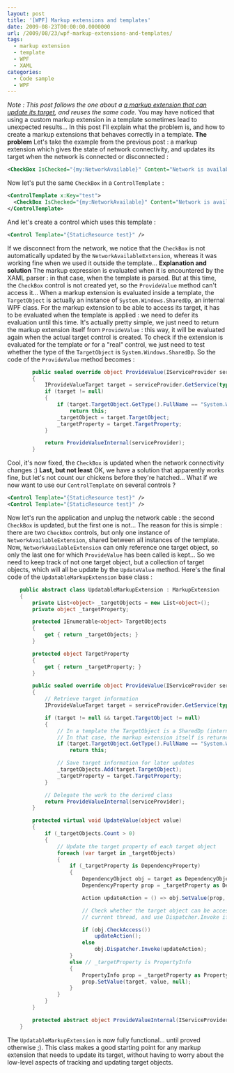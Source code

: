 ```yaml
---
layout: post
title: '[WPF] Markup extensions and templates'
date: 2009-08-23T00:00:00.0000000
url: /2009/08/23/wpf-markup-extensions-and-templates/
tags:
  - markup extension
  - template
  - WPF
  - XAML
categories:
  - Code sample
  - WPF
---
```


*Note : This post follows the one about a [a markup extension that can update its target](/2009/07/28/wpf-a-markup-extension-that-can-update-its-target/), and reuses the same code.*  You may have noticed that using a custom markup extension in a template sometimes lead to unexpected results... In this post I'll explain what the problem is, and how to create a markup extensions that behaves correctly in a template.  **The problem**  Let's take the example from the previous post : a markup extension which gives the state of network connectivity, and updates its target when the network is connected or disconnected :  
```xml
<CheckBox IsChecked="{my:NetworkAvailable}" Content="Network is available" />
```
  Now let's put the same `CheckBox` in a `ControlTemplate` :  
```xml
<ControlTemplate x:Key="test">
  <CheckBox IsChecked="{my:NetworkAvailable}" Content="Network is available" />
</ControlTemplate>
```
  And let's create a control which uses this template :  
```xml
<Control Template="{StaticResource test}" />
```
  If we disconnect from the network, we notice that the `CheckBox` is not automatically updated by the `NetworkAvailableExtension`, whereas it was working fine when we used it outside the template...  **Explanation and solution**  The markup expression is evaluated when it is encountered by the XAML parser : in that case, when the template is parsed. But at this time, the `CheckBox` control is not created yet, so the `ProvideValue` method can't access it... When a markup extension is evaluated inside a template, the `TargetObject` is actually an instance of `System.Windows.SharedDp`, an internal WPF class.  For the markup extension to be able to access its target, it has to be evaluated when the template is applied : we need to defer its evaluation until this time. It's actually pretty simple, we just need to return the markup extension itself from `ProvideValue` : this way, it will be evaluated again when the actual target control is created.  To check if the extension is evaluated for the template or for a "real" control, we just need to test whether the type of the `TargetObject` is `System.Windows.SharedDp`. So the code of the `ProvideValue` method becomes :  
```csharp
        public sealed override object ProvideValue(IServiceProvider serviceProvider)
        {
            IProvideValueTarget target = serviceProvider.GetService(typeof(IProvideValueTarget)) as IProvideValueTarget;
            if (target != null)
            {
                if (target.TargetObject.GetType().FullName == "System.Windows.SharedDp")
                    return this;
                _targetObject = target.TargetObject;
                _targetProperty = target.TargetProperty;
            }

            return ProvideValueInternal(serviceProvider);
        }
```
  Cool, it's now fixed, the `CheckBox` is updated when the network connectivity changes :)  **Last, but not least**  OK, we have a solution that apparently works fine, but let's not count our chickens before they're hatched... What if we now want to use our `ControlTemplate` on several controls ?  
```xml
<Control Template="{StaticResource test}" />
<Control Template="{StaticResource test}" />
```
  Now let's run the application and unplug the network cable : the second `CheckBox` is updated, but the first one is not...  The reason for this is simple : there are two `CheckBox` controls, but only one instance of `NetworkAvailableExtension`, shared between all instances of the template. Now, `NetworkAvailableExtension` can only reference one target object, so only the last one for which `ProvideValue` has been called is kept...  So we need to keep track of not one target object, but a collection of target objects, which will all be update by the `UpdateValue` method. Here's the final code of the `UpdatableMarkupExtension` base class :  
```csharp
    public abstract class UpdatableMarkupExtension : MarkupExtension
    {
        private List<object> _targetObjects = new List<object>();
        private object _targetProperty;

        protected IEnumerable<object> TargetObjects
        {
            get { return _targetObjects; }
        }

        protected object TargetProperty
        {
            get { return _targetProperty; }
        }

        public sealed override object ProvideValue(IServiceProvider serviceProvider)
        {
            // Retrieve target information
            IProvideValueTarget target = serviceProvider.GetService(typeof(IProvideValueTarget)) as IProvideValueTarget;

            if (target != null && target.TargetObject != null)
            {
                // In a template the TargetObject is a SharedDp (internal WPF class)
                // In that case, the markup extension itself is returned to be re-evaluated later
                if (target.TargetObject.GetType().FullName == "System.Windows.SharedDp")
                    return this;

                // Save target information for later updates
                _targetObjects.Add(target.TargetObject);
                _targetProperty = target.TargetProperty;
            }

            // Delegate the work to the derived class
            return ProvideValueInternal(serviceProvider);
        }

        protected virtual void UpdateValue(object value)
        {
            if (_targetObjects.Count > 0)
            {
                // Update the target property of each target object
                foreach (var target in _targetObjects)
                {
                    if (_targetProperty is DependencyProperty)
                    {
                        DependencyObject obj = target as DependencyObject;
                        DependencyProperty prop = _targetProperty as DependencyProperty;

                        Action updateAction = () => obj.SetValue(prop, value);

                        // Check whether the target object can be accessed from the
                        // current thread, and use Dispatcher.Invoke if it can't

                        if (obj.CheckAccess())
                            updateAction();
                        else
                            obj.Dispatcher.Invoke(updateAction);
                    }
                    else // _targetProperty is PropertyInfo
                    {
                        PropertyInfo prop = _targetProperty as PropertyInfo;
                        prop.SetValue(target, value, null);
                    }
                }
            }
        }

        protected abstract object ProvideValueInternal(IServiceProvider serviceProvider);
    }
```
  The `UpdatableMarkupExtension` is now fully functional... until proved otherwise ;). This class makes a good starting point for any markup extension that needs to update its target, without having to worry about the low-level aspects of tracking and updating target objects.

